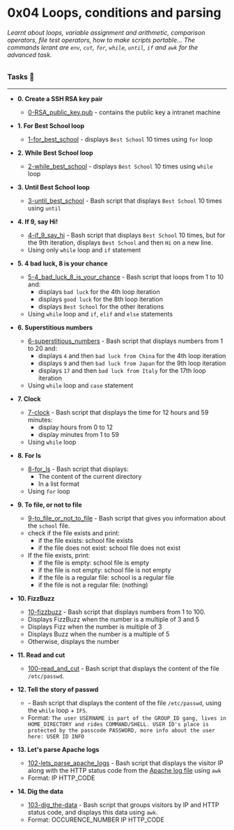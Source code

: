 # 0x04 Loops, conditions and parsing
###### Learnt about loops, variable assignment and arithmetic, comparison operators, file test operators, how to make scripts portable... The commands lerant are `env`, `cut`, `for`, `while`, `until`, `if` and `awk` for the advanced task.

### Tasks :page_with_curl:
---

* **0. Create a SSH RSA key pair**
	* [0-RSA_public_key.pub](./0-RSA_public_key.pub) - contains the public key a intranet machine

* **1. For Best School loop**
	* [1-for_best_school](./1-for_best_school) - displays `Best School` 10 times using `for` loop

* **2. While Best School loop**
	* [2-while_best_school](./2-while_best_school) - displays `Best School` 10 times using `while` loop

* **3. Until Best School loop**
	* [3-until_best_school](./3-until_best_school) - Bash script that displays `Best School` 10 times using `until`

* **4. If 9, say Hi!**
	* [4-if_9_say_hi](./4-if_9_say_hi) - Bash script that displays `Best School` 10 times, but for the 9th iteration, displays `Best School` and then `Hi` on a new line.
	* Using only `while` loop and `if` statement

* **5. 4 bad luck, 8 is your chance**
	* [5-4_bad_luck_8_is_your_chance](./5-4_bad_luck_8_is_your_chance) - Bash script that loops from 1 to 10 and:
		* displays `bad luck` for the 4th loop iteration
		* displays `good luck` for the 8th loop iteration
		* displays `Best School` for the other iterations
	* Using `while` loop and `if`, `elif` and `else` statements

* **6. Superstitious numbers**
	* [6-superstitious_numbers](./6-superstitious_numbers) - Bash script that displays numbers from 1 to 20 and:
		* displays `4` and then `bad luck from China` for the 4th loop iteration
		* displays `9` and then `bad luck from Japan` for the 9th loop iteration
		* displays `17` and then `bad luck from Italy` for the 17th loop iteration
	* Using `while` loop and `case` statement

* **7. Clock**
	* [7-clock](./7-clock) - Bash script that displays the time for 12 hours and 59 minutes:
		* display hours from 0 to 12
		* display minutes from 1 to 59
	* Using `while` loop

* **8. For ls**
	* [8-for_ls](./8-for_ls) - Bash script that displays:
		* The content of the current directory
		* In a list format
	* Using `for` loop

* **9. To file, or not to file**
	* [9-to_file_or_not_to_file](./9-to_file_or_not_to_file) - Bash script that gives you information about the `school` file.
	* check if the file exists and print:
		* if the file exists: school file exists
		* if the file does not exist: school file does not exist
	* If the file exists, print:
		* if the file is empty: school file is empty
		* if the file is not empty: school file is not empty
		* if the file is a regular file: school is a regular file
		* if the file is not a regular file: (nothing)

* **10. FizzBuzz**
	* [10-fizzbuzz](./10-fizzbuzz) - Bash script that displays numbers from 1 to 100.
	* Displays FizzBuzz when the number is a multiple of 3 and 5
	* Displays Fizz when the number is multiple of 3
	* Displays Buzz when the number is a multiple of 5
	* Otherwise, displays the number

* **11. Read and cut**
	* [100-read_and_cut](./100-read_and_cut) - Bash script that displays the content of the file `/etc/passwd`.

* **12. Tell the story of passwd**
	* []() - Bash script that displays the content of the file `/etc/passwd`, using the `while` loop + `IFS`.
	* Format: `The user USERNAME is part of the GROUP_ID gang, lives in HOME_DIRECTORY and rides COMMAND/SHELL. USER ID's place is protected by the passcode PASSWORD, more info about the user here: USER ID INFO`

* **13. Let's parse Apache logs**
	* [102-lets_parse_apache_logs](./102-lets_parse_apache_logs) - Bash script that displays the visitor IP along with the HTTP status code from the [Apache log file](./apache-access.log) using `awk`
	* Format: IP HTTP_CODE

* **14. Dig the data**
	* [103-dig_the-data](./103-dig_the-data) - Bash script that groups visitors by IP and HTTP status code, and displays this data using `awk`.
	* Format: OCCURENCE_NUMBER IP HTTP_CODE
